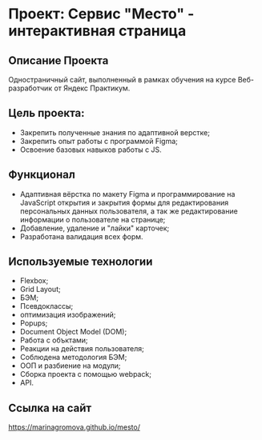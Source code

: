 # Проект: Сервис "Место" - интерактивная страница

## Описание Проекта

Одностраничный сайт, выполненный в рамках обучения на курсе Веб-разработчик от Яндекс Практикум.

## Цель проекта:
* Закрепить полученные знания по адаптивной верстке; 
* Закрепить опыт работы с программой Figma;
* Освоение базовых навыков работы с JS. 

## Функционал

- Адаптивная вёрстка по макету Figma и программирование на JavaScript открытия и закрытия формы для редактирования персональных данных пользователя, а так же редактирование информации о пользователе на странице;
- Добавление, удаление и "лайки" карточек;
- Разработана валидация всех форм.

## Используемые технологии

- Flexbox;
- Grid Layout;
- БЭМ;
- Псевдоклассы;
- оптимизация изображений;
- Popups;
- Document Object Model (DOM);
- Работа с объктами;
- Реакции на действия пользователя;
- Соблюдена методология БЭМ;
- ООП и разбиение на модули;
- Сборка проекта с помощью webpack;
- API.


## Ссылка на сайт

https://marinagromova.github.io/mesto/